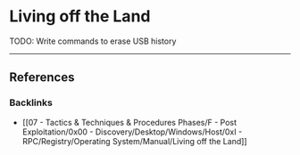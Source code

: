 # Living off the Land

TODO: Write commands to erase USB history

---
## References

### Backlinks

- [[07 - Tactics & Techniques & Procedures Phases/F - Post Exploitation/0x00 - Discovery/Desktop/Windows/Host/0xI - RPC/Registry/Operating System/Manual/Living off the Land]]